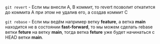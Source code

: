```git revert``` - Если мы внесли A, B коммит, то revert позволит откатится до коммита A при этом не удалив его, а создав коммит C  

```git rebase``` - Если мы ведём например ветку **feature**, а ветка **main** находится не в состоянии **fast-forward**, то мы можем сделать rebase ветки **feture** на ветку **main**,
тогда ветка **feture** уже будет начинаться с HEAD ветки **main**.
